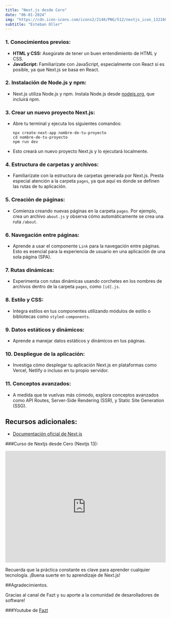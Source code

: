```yaml
---
title: "Next.js desde Cero"
date: "06-01-2024"
img: "https://cdn.icon-icons.com/icons2/2148/PNG/512/nextjs_icon_132160.png"
subtitle: "Esteban Oller"
---
```


### 1. Conocimientos previos:

- **HTML y CSS:** Asegúrate de tener un buen entendimiento de HTML y CSS.
- **JavaScript:** Familiarízate con JavaScript, especialmente con React si es posible, ya que Next.js se basa en React.

### 2. Instalación de Node.js y npm:

- Next.js utiliza Node.js y npm. Instala Node.js desde [nodejs.org](https://nodejs.org/), que incluirá npm.

### 3. Crear un nuevo proyecto Next.js:

- Abre tu terminal y ejecuta los siguientes comandos:

  ```
  npx create-next-app nombre-de-tu-proyecto
  cd nombre-de-tu-proyecto
  npm run dev
  ```

- Esto creará un nuevo proyecto Next.js y lo ejecutará localmente.

### 4. Estructura de carpetas y archivos:

- Familiarízate con la estructura de carpetas generada por Next.js. Presta especial atención a la carpeta `pages`, ya que aquí es donde se definen las rutas de tu aplicación.

### 5. Creación de páginas:

- Comienza creando nuevas páginas en la carpeta `pages`. Por ejemplo, crea un archivo `about.js` y observa cómo automáticamente se crea una ruta `/about`.

### 6. Navegación entre páginas:

- Aprende a usar el componente `Link` para la navegación entre páginas. Esto es esencial para la experiencia de usuario en una aplicación de una sola página (SPA).

### 7. Rutas dinámicas:

- Experimenta con rutas dinámicas usando corchetes en los nombres de archivos dentro de la carpeta `pages`, como `[id].js`.

### 8. Estilo y CSS:

- Integra estilos en tus componentes utilizando módulos de estilo o bibliotecas como `styled-components`.

### 9. Datos estáticos y dinámicos:

- Aprende a manejar datos estáticos y dinámicos en tus páginas.

### 10. Despliegue de la aplicación:

- Investiga cómo desplegar tu aplicación Next.js en plataformas como Vercel, Netlify o incluso en tu propio servidor.

### 11. Conceptos avanzados:

- A medida que te vuelvas más cómodo, explora conceptos avanzados como API Routes, Server-Side Rendering (SSR), y Static Site Generation (SSG).

## Recursos adicionales:

- [Documentación oficial de Next.js](https://nextjs.org/docs/getting-started)

###Curso de Nextjs desde Cero (Nextjs 13):

<iframe width="100%" height="350" src="https://www.youtube.com/embed/_SPoSMmN3ZU?si=hV_W8CUbMhxhjTvZ" title="YouTube video player" frameborder="0" allow="accelerometer; autoplay; clipboard-write; encrypted-media; gyroscope; picture-in-picture; web-share" allowfullscreen></iframe>

Recuerda que la práctica constante es clave para aprender cualquier tecnología. ¡Buena suerte en tu aprendizaje de Next.js!

##Agradecimientos.

Gracias al canal de Fazt y su aporte a la comunidad de desarolladores de software!

###Youtube de [Fazt](https://www.youtube.com/@FaztTech)